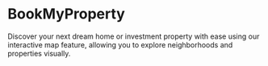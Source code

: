# BookMyProperty
Discover your next dream home or investment property with ease using our interactive map feature, allowing you to explore neighborhoods and properties visually. 
